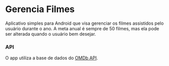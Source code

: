 # Gerencia Filmes
Aplicativo simples para Android que visa gerenciar os filmes assistidos pelo usuário durante o ano. A meta anual é sempre de 50 filmes, mas ela pode ser alterada quando o usuário bem desejar.

### API
O app utiliza a base de dados do [OMDb API](http://www.omdbapi.com/).
